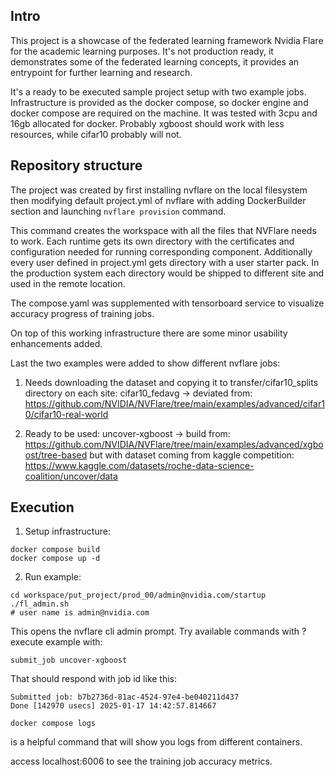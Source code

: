 ## Intro

This project is a showcase of the federated learning framework Nvidia Flare for the academic learning purposes. It's not production ready, it demonstrates some of the federated learning concepts, it provides an entrypoint for further learning and research. 

It's a ready to be executed sample project setup with two example jobs. 
Infrastructure is provided as the docker compose, so docker engine and docker compose are required on the machine. It was tested with 3cpu and 16gb allocated for docker. Probably xgboost should work with less resources, while cifar10 probably will not. 

## Repository structure

The project was created by first installing nvflare on the local filesystem then modifying default project.yml of nvflare with adding DockerBuilder section and launching `nvflare provision` command. 

This command creates the workspace with all the files that NVFlare needs to work. Each runtime gets its own directory with the certificates and configuration needed for running corresponding component. Additionally every user defined in project.yml gets directory with a user starter pack. 
In the production system each directory would be shipped to different site and used in the remote location. 

The compose.yaml was supplemented with tensorboard service to visualize accuracy progress of training jobs.

On top of this working infrastructure there are some minor usability enhancements added.

Last the two examples were added to show different nvflare jobs:
1) Needs downloading the dataset and copying it to transfer/cifar10_splits directory on each site:
cifar10_fedavg -> deviated from: https://github.com/NVIDIA/NVFlare/tree/main/examples/advanced/cifar10/cifar10-real-world

2) Ready to be used: 
uncover-xgboost -> build from: https://github.com/NVIDIA/NVFlare/tree/main/examples/advanced/xgboost/tree-based but with dataset coming from kaggle competition: https://www.kaggle.com/datasets/roche-data-science-coalition/uncover/data


## Execution 

1) Setup infrastructure:

```
docker compose build
docker compose up -d 
```

2) Run example:

```
cd workspace/put_project/prod_00/admin@nvidia.com/startup  
./fl_admin.sh
# user name is admin@nvidia.com
```

This opens the nvflare cli admin prompt. Try available commands with ? 
execute example with: 

```
submit_job uncover-xgboost
```

That should respond with job id like this:
```
Submitted job: b7b2736d-81ac-4524-97e4-be040211d437
Done [142970 usecs] 2025-01-17 14:42:57.814667
```

```
docker compose logs
```
is a helpful command that will show you logs from different containers. 


access localhost:6006 to see the training job accuracy metrics. 

